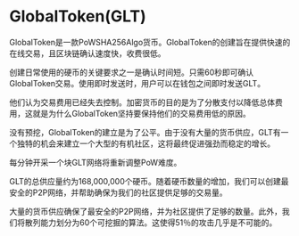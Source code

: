 # GlobalToken(GLT)

GlobalToken是一款PoWSHA256Algo货币。GlobalToken的创建旨在提供快速的在线交易，且区块链确认速度快，收费很低。

创建日常使用的硬币的关键要求之一是确认时间短。只需60秒即可确认GlobalToken交易。使用即时发送时，用户可以在钱包之间即时发送GLT。

他们认为交易费用已经失去控制。加密货币的目的是为了分散支付以降低总体费用，这就是为什么GlobalToken坚持要保持他们的交易费用低的原因。

没有预挖，GlobalToken的建立是为了公平。由于没有大量的货币供应，GLT有一个独特的机会来建立一个大型的有机社区，这将最终促进强劲而稳定的增长。

每分钟开采一个块GLT网络将重新调整PoW难度。

GLT的总供应量约为168,000,000个硬币。随着硬币数量的增加，我们可以创建最安全的P2P网络，并帮助确保为我们的社区提供足够的交易量。

大量的货币供应确保了最安全的P2P网络，并为社区提供了足够的数量。此外，我们将散列能力划分为60个可挖掘的算法。这使得51％的攻击几乎是不可能的。
